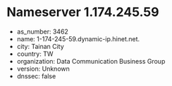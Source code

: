 # Nameserver 1.174.245.59

* as_number: 3462
* name: 1-174-245-59.dynamic-ip.hinet.net.
* city: Tainan City
* country: TW
* organization: Data Communication Business Group
* version: Unknown
* dnssec: false
